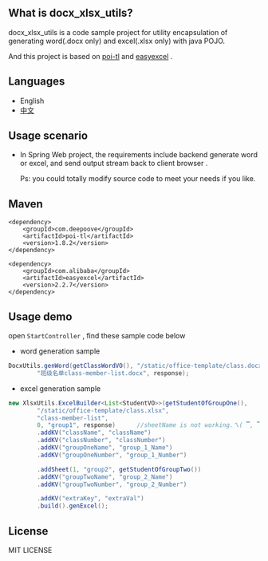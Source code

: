 ## What is docx_xlsx_utils?

docx_xlsx_utils is a code sample project for utility encapsulation of generating word(.docx only) and excel(.xlsx only) with java POJO.

And this project is based on [poi-tl](https://github.com/Sayi/poi-tl) and [easyexcel](https://github.com/alibaba/easyexcel) .

## Languages

- English
- [中文](https://github.com/oopsRookie/docx_xlsx_utils/blob/master/README-zh.md)

## Usage scenario

- In Spring Web project, the requirements include backend generate word or excel, and send output stream back to client browser .

  Ps: you could totally modify source code to meet your needs if you like.

## Maven

```
<dependency>
    <groupId>com.deepoove</groupId>
    <artifactId>poi-tl</artifactId>
    <version>1.8.2</version>
</dependency>

<dependency>
    <groupId>com.alibaba</groupId>
    <artifactId>easyexcel</artifactId>
    <version>2.2.7</version>
</dependency>
```

## Usage demo

open `StartController` , find these sample code below

- word generation sample

```java
DocxUtils.genWord(getClassWordVO(), "/static/office-template/class.docx",
        "班级名单class-member-list.docx", response);
```

- excel generation sample

```java
new XlsxUtils.ExcelBuilder<List<StudentVO>>(getStudentOfGroupOne(),
        "/static/office-template/class.xlsx",
        "class-member-list",
        0, "group1", response)      //sheetName is not working.ㄟ( ▔, ▔ )ㄏ
        .addKV("className", "className")
        .addKV("classNumber", "classNumber")
        .addKV("groupOneName", "group_1_Name")
        .addKV("groupOneNumber", "group_1_Number")

        .addSheet(1, "group2", getStudentOfGroupTwo())
        .addKV("groupTwoName", "group_2_Name")
        .addKV("groupTwoNumber", "group_2_Number")

        .addKV("extraKey", "extraVal")
        .build().genExcel();
```
## License
MIT LICENSE
